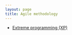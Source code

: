 ```yaml
---
layout: page
title: Agile methodology
---
```


- [Extreme programming (XP)](https://en.wikipedia.org/wiki/Extreme_programming)
